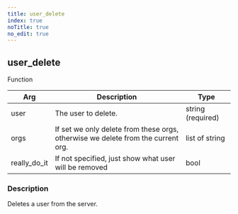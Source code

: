 ```yaml
---
title: user_delete
index: true
noTitle: true
no_edit: true
---
```




<div class="vql_item"></div>


## user_delete
<span class='vql_type pull-right page-header'>Function</span>



<div class="vqlargs"></div>

Arg | Description | Type
----|-------------|-----
user|The user to delete.|string (required)
orgs|If set we only delete from these orgs, otherwise we delete from the current org.|list of string
really_do_it|If not specified, just show what user will be removed|bool

### Description

Deletes a user from the server.

